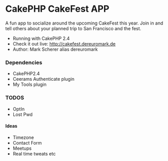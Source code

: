 # CakePHP CakeFest APP

A fun app to socialize around the upcoming CakeFest this year.
Join in and tell others about your planned trip to San Francisco and the fest.

* Running with CakePHP 2.4
* Check it out live: http://cakefest.dereuromark.de
* Author: Mark Scherer alias dereuromark


### Dependencies

* CakePHP2.4
* Ceerams Authenticate plugin
* My Tools plugin


### TODOS

* OptIn
* Lost Pwd

#### Ideas

* Timezone
* Contact Form
* Meetups
* Real time tweats etc